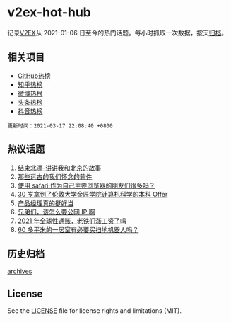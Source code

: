 # v2ex-hot-hub

 记录[V2EX](https://www.v2ex.com/)从 2021-01-06 日至今的热门话题。每小时抓取一次数据，按天[归档](archives)。
 
 ## 相关项目

- [GitHub热榜](https://github.com/lonnyzhang423/github-hot-hub)
- [知乎热榜](https://github.com/lonnyzhang423/zhihu-hot-hub)
- [微博热榜](https://github.com/lonnyzhang423/weibo-hot-hub)
- [头条热榜](https://github.com/lonnyzhang423/toutiao-hot-hub)
- [抖音热榜](https://github.com/lonnyzhang423/douyin-hot-hub)


 `更新时间：2021-03-17 22:08:40 +0800`

## 热议话题

1. [结束北漂-讲讲我和北京的故事](https://www.v2ex.com/t/762381)
1. [那些远古的我们怀念的软件](https://www.v2ex.com/t/762504)
1. [使用 safari 作为自己主要浏览器的朋友们很多吗？](https://www.v2ex.com/t/762285)
1. [30 岁拿到了伦敦大学金匠学院计算机科学的本科 Offer](https://www.v2ex.com/t/762374)
1. [产品经理真的挺好当](https://www.v2ex.com/t/762383)
1. [兄弟们，该怎么要公网 IP 啊](https://www.v2ex.com/t/762315)
1. [2021 年全球性通账，老铁们涨工资了吗](https://www.v2ex.com/t/762445)
1. [60 多平米的一居室有必要买扫地机器人吗？](https://www.v2ex.com/t/762353)

## 历史归档

[archives](archives)

## License

See the [LICENSE](LICENSE) file for license rights and limitations (MIT).
